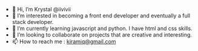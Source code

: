 - 👋 Hi, I’m Krystal @iivivii
- 👀 I’m interested in becoming a front end developer and eventually a full stack developer.
- 🌱 I’m currently learning javascript and python. I have html and css skills.
- 💞️ I’m looking to collaborate on projects that are creative and interesting.
- 📫 How to reach me : kiramiq@gmail.com

<!---
iivivii/iivivii is a ✨ special ✨ repository because its `README.md` (this file) appears on your GitHub profile.
You can click the Preview link to take a look at your changes.
--->
